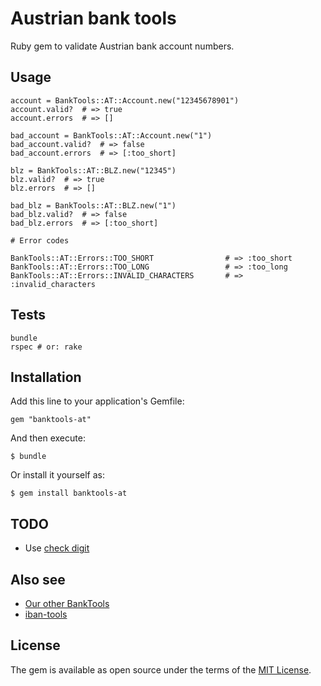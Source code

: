 # Austrian bank tools

Ruby gem to validate Austrian bank account numbers.

## Usage

    account = BankTools::AT::Account.new("12345678901")
    account.valid?  # => true
    account.errors  # => []

    bad_account = BankTools::AT::Account.new("1")
    bad_account.valid?  # => false
    bad_account.errors  # => [:too_short]

    blz = BankTools::AT::BLZ.new("12345")
    blz.valid?  # => true
    blz.errors  # => []

    bad_blz = BankTools::AT::BLZ.new("1")
    bad_blz.valid?  # => false
    bad_blz.errors  # => [:too_short]

    # Error codes

    BankTools::AT::Errors::TOO_SHORT                # => :too_short
    BankTools::AT::Errors::TOO_LONG                 # => :too_long
    BankTools::AT::Errors::INVALID_CHARACTERS       # => :invalid_characters

## Tests

    bundle
    rspec # or: rake


## Installation

Add this line to your application's Gemfile:

    gem "banktools-at"

And then execute:

    $ bundle

Or install it yourself as:

    $ gem install banktools-at

## TODO

* Use [check digit](http://www.cnb.cz/cs/platebni_styk/iban/download/TR201.pdf)

## Also see

* [Our other BankTools](https://github.com/barsoom?q=banktools)
* [iban-tools](https://github.com/iulianu/iban-tools)

## License

The gem is available as open source under the terms of the [MIT License](http://opensource.org/licenses/MIT).
